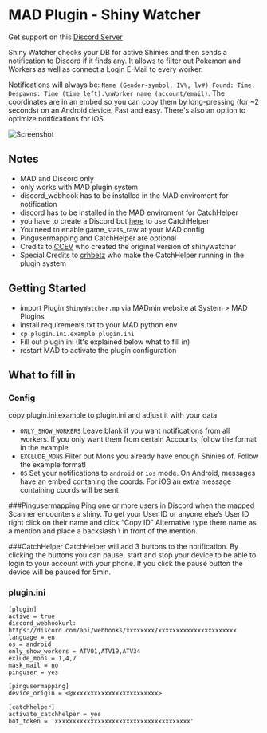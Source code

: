 # MAD Plugin - Shiny Watcher

Get support on this [Discord Server](https://discord.gg/cMZs5tk)

Shiny Watcher checks your DB for active Shinies and then sends a notification to Discord if it finds any. It allows to filter out Pokemon and Workers as well as connect a Login E-Mail to every worker.

Notifications will always be: `Name (Gender-symbol, IV%, lv#) Found: Time. Despawns: Time (time left).\nWorker name (account/email)`. The coordinates are in an embed so you can copy them by long-pressing (for ~2 seconds) on an Android device. Fast and easy. There's also an option to optimize notifications for iOS.

![Screenshot](https://i.imgur.com/kvUSoI4.png)

## Notes
- MAD and Discord only
- only works with MAD plugin system
- discord_webhook has to be installed in the MAD enviroment for notification
- discord has to be installed in the MAD enviroment for CatchHelper
- you have to create a Discord bot [here](https://discord.com/developers/applications/) to use CatchHelper
- You need to enable game_stats_raw at your MAD config
- Pingusermapping and CatchHelper are optional
- Credits to [CCEV](https://github.com/ccev/shinywatcher) who created the original version of shinywatcher
- Special Credits to [crhbetz](https://github.com/crhbetz) who make the CatchHelper running in the plugin system

## Getting Started
- import Plugin `ShinyWatcher.mp` via MADmin website at System > MAD Plugins
- install requirements.txt to your MAD python env
- `cp plugin.ini.example plugin.ini`
- Fill out plugin.ini (It's explained below what to fill in)
- restart MAD to activate the plugin configuration

## What to fill in
### Config
copy plugin.ini.example to plugin.ini and adjust it with your data
- `ONLY_SHOW_WORKERS` Leave blank if you want notifications from all workers. If you only want them from certain Accounts, follow the format in the example
- `EXCLUDE_MONS` Filter out Mons you already have enough Shinies of. Follow the example format!
- `OS` Set your notifications to `android` or `ios` mode. On Android, messages have an embed contaning the coords. For iOS an extra message containing coords will be sent

###Pingusermapping
Ping one or more users in Discord when the mapped Scanner encounters a shiny. To get your User ID or anyone else’s User ID right click on their name and click “Copy ID” Alternative type there name as a mention and place a backslash \ in front of the mention.

###CatchHelper
CatchHelper will add 3 buttons to the notification. By clicking the buttons you can pause, start and stop your device to be able to login to your account with your phone. If you click the pause button the device will be paused for 5min.

###  plugin.ini

```
[plugin]
active = true
discord_webhookurl: https://discord.com/api/webhooks/xxxxxxxx/xxxxxxxxxxxxxxxxxxxxxx
language = en
os = android
only_show_workers = ATV01,ATV19,ATV34
exlude_mons = 1,4,7
mask_mail = no
pinguser = yes

[pingusermapping]
device_origin = <@xxxxxxxxxxxxxxxxxxxxxxxx>

[catchhelper]
activate_catchhelper = yes
bot_token = 'xxxxxxxxxxxxxxxxxxxxxxxxxxxxxxxxxxxxxx'
```